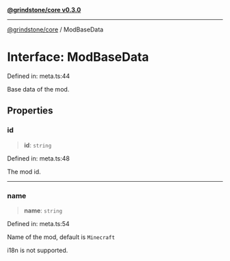 [**@grindstone/core v0.3.0**](../README.md)

***

[@grindstone/core](../globals.md) / ModBaseData

# Interface: ModBaseData

Defined in: meta.ts:44

Base data of the mod.

## Properties

### id

> **id**: `string`

Defined in: meta.ts:48

The mod id.

***

### name

> **name**: `string`

Defined in: meta.ts:54

Name of the mod, default is `Minecraft`

i18n is not supported.
